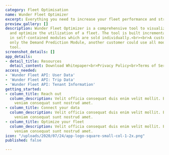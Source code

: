 ```yaml
---
category: Fleet Optimisation
name: Wunder Fleet Optimizer
excerpt: Everything you need to increase your fleet performance and streamline workflows.
preview_gallery: []
description: Wunder Fleet Optimizer is a comprehensive tool to visualize, understand
  and optimize the utilization of a fleet. The tool is built incrementally, separated
  in self-contained modules which are sold individually.<br><br>A customer could use
  only the Demand Prediction Module, another customer could use all modules in one
  tool.
screenshot_details: []
app_details:
- detail_title: Resources
  detail_content: Download Whitepaper<br>Privacy Policy<br>Terms of Service
access_needed:
- 'Wunder Fleet API: User Data'
- 'Wunder Fleet API: Trip Data'
- 'Wunder Fleet API: Tenant Information'
getting_started:
- column_title: Reach out
  column_description: Velit officia consequat duis enim velit mollit. Exercitation
    veniam consequat sunt nostrud amet.
- column_title: Connect your data
  column_description: Velit officia consequat duis enim velit mollit. Exercitation
    veniam consequat sunt nostrud amet.
- column_title: Optimize your fleet
  column_description: Velit officia consequat duis enim velit mollit. Exercitation
    veniam consequat sunt nostrud amet.
icon: "/uploads/2020/07/24/app-logo-square-small-col-1-2x.png"
published: false

---
```

